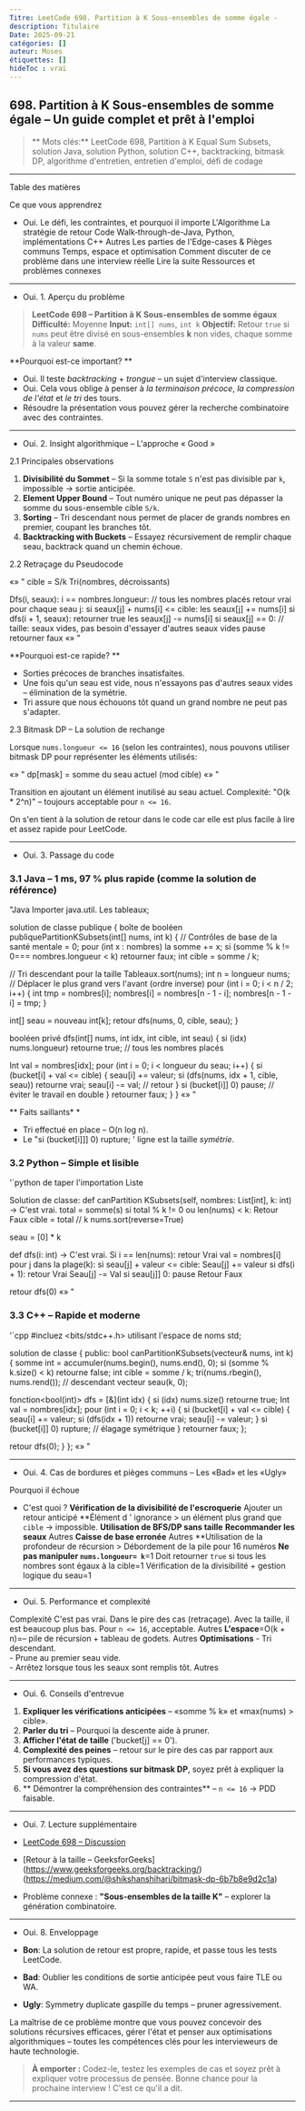 ```yaml
---
Titre: LeetCode 698. Partition à K Sous-ensembles de somme égale -
description: Titulaire
Date: 2025-09-21
catégories: []
auteur: Moses
étiquettes: []
hideToc : vrai
---
```

## 698. Partition à K Sous-ensembles de somme égale – Un guide complet et prêt à l'emploi
> ** Mots clés:** LeetCode 698, Partition à K Equal Sum Subsets, solution Java, solution Python, solution C++, backtracking, bitmask DP, algorithme d'entretien, entretien d'emploi, défi de codage

---

Table des matières

Ce que vous apprendrez
- Oui.
Le défi, les contraintes, et pourquoi il importe
L'Algorithme La stratégie de retour
Code Walk‐through-de-Java, Python, implémentations C++ Autres
Les parties de l'Edge-cases & Pièges communs
Temps, espace et optimisation
Comment discuter de ce problème dans une interview réelle
Lire la suite Ressources et problèmes connexes

---

- Oui. 1. Aperçu du problème

> **LeetCode 698 – Partition à K Sous-ensembles de somme égaux**
> **Difficulté:** Moyenne
> **Input:** `int[] nums`, `int k`
> **Objectif:** Retour `true` si `nums` peut être divisé en sous-ensembles **k** non vides, chaque somme à la valeur **same**.

**Pourquoi est-ce important? **
- Oui. Il teste *backtracking* + *trongue* – un sujet d'interview classique.
- Oui. Cela vous oblige à penser à *la terminaison précoce*, *la compression de l'état* et *le tri* des tours.
- Résoudre la présentation vous pouvez gérer la recherche combinatoire avec des contraintes.

---

- Oui. 2. Insight algorithmique – L'approche « Good »

2.1 Principales observations

1. **Divisibilité du Sommet** – Si la somme totale `S` n'est pas divisible par `k`, impossible → sortie anticipée.
2. **Element Upper Bound** – Tout numéro unique ne peut pas dépasser la somme du sous-ensemble cible `S/k`.
3. **Sorting** – Tri descendant nous permet de placer de grands nombres en premier, coupant les branches tôt.
4. **Backtracking with Buckets** – Essayez récursivement de remplir chaque seau, backtrack quand un chemin échoue.

2.2 Retraçage du Pseudocode

«» "
cible = S/k
Tri(nombres, décroissants)

Dfs(i, seaux):
i == nombres.longueur: // tous les nombres placés
retour vrai
pour chaque seau j:
si seaux[j] + nums[i] <= cible:
les seaux[j] += nums[i]
si dfs(i + 1, seaux): retourner true
les seaux[j] -= nums[i]
si seaux[j] == 0: // taille: seaux vides, pas besoin d'essayer d'autres seaux vides
pause
retourner faux
«» "

**Pourquoi est-ce rapide? **
- Sorties précoces de branches insatisfaites.
- Une fois qu'un seau est vide, nous n'essayons pas d'autres seaux vides – élimination de la symétrie.
- Tri assure que nous échouons tôt quand un grand nombre ne peut pas s'adapter.

2.3 Bitmask DP – La solution de rechange

Lorsque `nums.longueur <= 16` (selon les contraintes), nous pouvons utiliser bitmask DP pour représenter les éléments utilisés:

«» "
dp[mask] = somme du seau actuel (mod cible)
«» "

Transition en ajoutant un élément inutilisé au seau actuel.
Complexité: "O(k * 2^n)" – toujours acceptable pour `n <= 16`.

On s'en tient à la solution de retour dans le code car elle est plus facile à lire et assez rapide pour LeetCode.

---

- Oui. 3. Passage du code

### 3.1 Java – 1 ms, 97 % plus rapide (comme la solution de référence)

"Java
Importer java.util. Les tableaux;

solution de classe publique {
boîte de booléen publiquePartitionKSubsets(int[] nums, int k) {
// Contrôles de base de la santé mentale
= 0;
pour (int x : nombres) la somme += x;
si (somme % k != 0=== nombres.longueur < k) retourner faux;
int cible = somme / k;

// Tri descendant pour la taille
Tableaux.sort(nums);
int n = longueur nums;
// Déplacer le plus grand vers l'avant (ordre inverse)
pour (int i = 0; i < n / 2; i++) {
int tmp = nombres[i];
nombres[i] = nombres[n - 1 - i];
nombres[n - 1 - i] = tmp;
}

int[] seau = nouveau int[k];
retour dfs(nums, 0, cible, seau);
}

booléen privé dfs(int[] nums, int idx, int cible, int seau) {
si (idx) nums.longueur) retourne true; // tous les nombres placés

Int val = nombres[idx];
pour (int i = 0; i < longueur du seau; i++) {
si (bucket[i] + val <= cible) {
seau[i] += valeur;
si (dfs(nums, idx + 1, cible, seau)) retourne vrai;
seau[i] -= val; // retour
}
si (bucket[i]] 0) pause; // éviter le travail en double
}
retourner faux;
}
}
«» "

** Faits saillants* *
- Tri effectué en place – O(n log n).
- Le "si (bucket[i]]] 0) rupture; ' ligne est la taille *symétrie*.

### 3.2 Python – Simple et lisible

'`python
de taper l'importation Liste

Solution de classe:
def canPartition KSubsets(self, nombres: List[int], k: int) -> C'est vrai.
total = somme(s)
si total % k != 0 ou len(nums) < k:
Retour Faux
cible = total // k
nums.sort(reverse=True)

seau = [0] * k

def dfs(i: int) -> C'est vrai.
Si i == len(nums):
retour Vrai
val = nombres[i]
pour j dans la plage(k):
si seau[j] + valeur <= cible:
Seau[j] += valeur
si dfs(i + 1):
retour Vrai
Seau[j] -= Val
si seau[j]] 0:
pause
Retour Faux

retour dfs(0)
«» "

### 3.3 C++ – Rapide et moderne

'`cpp
#incluez <bits/stdc++.h>
utilisant l'espace de noms std;

solution de classe {
public:
bool canPartitionKSubsets(vecteur<int>& nums, int k) {
somme int = accumuler(nums.begin(), nums.end(), 0);
si (somme % k.size() < k) retourne false;
int cible = somme / k;
tri(nums.rbegin(), nums.rend()); // descendant
vecteur<int> seau(k, 0);

fonction<bool(int)> dfs = [&](int idx) {
si (idx) nums.size() retourne true;
Int val = nombres[idx];
pour (int i = 0; i < k; ++i) {
si (bucket[i] + val <= cible) {
seau[i] += valeur;
si (dfs(idx + 1)) retourne vrai;
seau[i] -= valeur;
}
si (bucket[i]] 0) rupture; // élagage symétrique
}
retourner faux;
};

retour dfs(0);
}
};
«» "

---

- Oui. 4. Cas de bordures et pièges communs – Les «Bad» et les «Ugly»

Pourquoi il échoue
- C'est quoi ?
**Vérification de la divisibilité de l'escroquerie** Ajouter un retour anticipé
**Élément d ' ignorance > un élément plus grand que `cible` → impossible.
**Utilisation de BFS/DP sans taille**
**Recommander les seaux**
Autres **Caisse de base erronée** Autres
**Utilisation de la profondeur de récursion > Débordement de la pile pour 16 numéros
**Ne pas manipuler `nums.longueur= k`**=1 Doit retourner `true` si tous les nombres sont égaux à la cible=1 Vérification de la divisibilité + gestion logique du seau=1

---

- Oui. 5. Performance et complexité

Complexité
C'est pas vrai.
Dans le pire des cas (retraçage). Avec la taille, il est beaucoup plus bas. Pour `n <= 16`, acceptable. Autres
**L'espace**=O(k + n)=– pile de récursion + tableau de godets. Autres
**Optimisations** - Tri descendant. <br>- Prune au premier seau vide. <br>- Arrêtez lorsque tous les seaux sont remplis tôt. Autres

---

- Oui. 6. Conseils d'entrevue

1. **Expliquer les vérifications anticipées** – «somme % k» et «max(nums) > cible».
2. **Parler du tri** – Pourquoi la descente aide à pruner.
3. **Afficher l'état de taille** ('bucket[j] == 0').
4. **Complexité des peines** – retour sur le pire des cas par rapport aux performances typiques.
5. **Si vous avez des questions sur bitmask DP**, soyez prêt à expliquer la compression d'état.
6. ** Démontrer la compréhension des contraintes** – `n <= 16` → PDD faisable.

---

- Oui. 7. Lecture supplémentaire

- [LeetCode 698 – Discussion](https://leetcode.com/problèmes/partition-to-k-equal-sum-subsets/)
- [Retour à la taille – GeeksforGeeks] (https://www.geeksforgeeks.org/backtracking/)
(https://medium.com/@shikshanshihari/bitmask-dp-6b7b8e9d2c1a)
- Problème connexe : **"Sous-ensembles de la taille K"** – explorer la génération combinatoire.

---

- Oui. 8. Enveloppage

- **Bon**: La solution de retour est propre, rapide, et passe tous les tests LeetCode.
- **Bad**: Oublier les conditions de sortie anticipée peut vous faire TLE ou WA.
- **Ugly**: Symmetry duplicate gaspille du temps – pruner agressivement.

La maîtrise de ce problème montre que vous pouvez concevoir des solutions récursives efficaces, gérer l'état et penser aux optimisations algorithmiques – toutes les compétences clés pour les intervieweurs de haute technologie.

> **À emporter :** Codez-le, testez les exemples de cas et soyez prêt à expliquer votre processus de pensée. Bonne chance pour la prochaine interview ! C'est ce qu'il a dit.

---